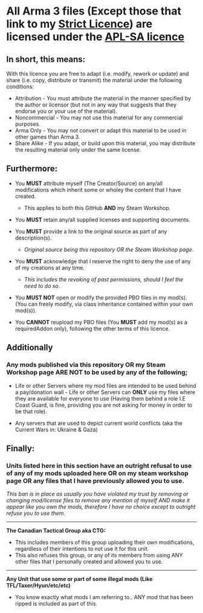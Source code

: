 # All Arma 3 files (Except those that link to my [Strict Licence](https://github.com/Eagle-Studios/CE_Mods/blob/main/LicenseStrict.md)) are licensed under the [APL-SA licence](https://www.bohemia.net/community/licenses/arma-public-license-share-alike)

## In short, this means:  

With this licence you are free to adapt (i.e. modify, rework or update) and share (i.e. copy, distribute or transmit) the material under the following conditions:

   - Attribution - You must attribute the material in the manner specified by the author or licensor (but not in any way that suggests that they endorse you or your use of the material).
   - Noncommercial - You may not use this material for any commercial purposes.
   - Arma Only - You may not convert or adapt this material to be used in other games than Arma 3. 
   - Share Alike - If you adapt, or build upon this material, you may distribute the resulting material only under the same license.

## Furthermore: 

- You **MUST** attribute myself (The Creator/Source) on any/all modifications which inherit some or wholey the content that I have created.
   - This applies to both this GitHub **AND** my Steam Workshop. 

- You **MUST** retain any/all supplied licenses and supporting documents. 

- You **MUST** provide a link to the original source as part of any description(s).
   - _Original source being this repository OR the Steam Workshop page_.

- You **MUST** acknowledge that I reserve the right to deny the use of any of my creations at any time.
   - _This includes the revoking of past permissions, should I feel the need to do so_.
     
- You **MUST NOT** open or modify the provided PBO files in my mod(s). (You can freely modify, via class inheritance contained within your own mod(s)).

- You **CANNOT** reupload my PBO files (You **MUST** add my mod(s) as a requiredAddon only), following the other terms of this licence. 

## Additionally

### Any mods published via this repository OR my Steam Workshop page **ARE NOT** to be used by any of the following;

   - Life or other Servers where my mod files are intended to be used behind a pay/donation wall - Life or other Servers can **ONLY** use my files where they are available for everyone to use (Having them behind a role I.E Coast Guard, is fine, providing you are not asking for money in order to be that role). 

   - Any servers that are used to depict current world conflicts (aka the Current Wars in: Ukraine & Gaza)


## Finally:

### Units listed here in this section have an outright refusal to use of any of my mods uploaded here **OR** on my steam workshop page **OR** any files that I have previously allowed you to use. 
_This ban is in place as usually you have violated my trust by removing or changing mod/license files to remove any mention of myself AND make it appear like you own the mods, therefore I have no choice except to outright refuse you to use them._

---------------
**The Canadian Tactical Group aka CTG:**

   - This includes members of this group uploading their own modifications, regardless of their intentions to not use it for this unit.
   - This also refuses this group, or any of its members from using ANY other files that I personally created and allowed you to use.

---------------
**Any Unit that use some or part of some illegal mods (Like TFL/Taxer/Hyun/etc/etc)**
   - You know exactly  what mods I am referring to.. ANY mod that has been ripped is included as part of this. 
